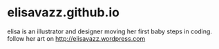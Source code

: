 # elisavazz.github.io

elisa is an illustrator and designer moving her first baby steps in coding.
follow her art on http://elisavazz.wordpress.com

